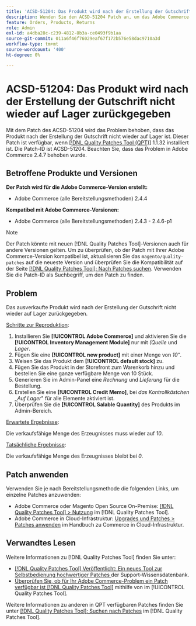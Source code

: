 ```yaml
---
title: 'ACSD-51204: Das Produkt wird nach der Erstellung der Gutschrift nicht wieder auf Lager zurückgegeben'
description: Wenden Sie den ACSD-51204 Patch an, um das Adobe Commerce-Problem zu beheben, bei dem das Produkt nach der Erstellung der Gutschrift nicht wieder auf Lager ist.
feature: Orders, Products, Returns
role: Admin
exl-id: a4dba28c-c239-4812-8b3a-ce0493f9b1aa
source-git-commit: 011a6f46f76029eaf67f172b576e58dac9710a3d
workflow-type: tm+mt
source-wordcount: '400'
ht-degree: 0%

---
```


# ACSD-51204: Das Produkt wird nach der Erstellung der Gutschrift nicht wieder auf Lager zurückgegeben

Mit dem Patch des ACSD-51204 wird das Problem behoben, dass das Produkt nach der Erstellung der Gutschrift nicht wieder auf Lager ist. Dieser Patch ist verfügbar, wenn [[!DNL Quality Patches Tool (QPT)]](https://experienceleague.adobe.com/de/docs/commerce-operations/tools/quality-patches-tool/quality-patches-tool-to-self-serve-quality-patches) 1.1.32 installiert ist. Die Patch-ID ist ACSD-51204. Beachten Sie, dass das Problem in Adobe Commerce 2.4.7 behoben wurde.

## Betroffene Produkte und Versionen

**Der Patch wird für die Adobe Commerce-Version erstellt:**

* Adobe Commerce (alle Bereitstellungsmethoden) 2.4.4

**Kompatibel mit Adobe Commerce-Versionen:**

* Adobe Commerce (alle Bereitstellungsmethoden) 2.4.3 - 2.4.6-p1

>[!NOTE]
>
>Der Patch könnte mit neuen [!DNL Quality Patches Tool]-Versionen auch für andere Versionen gelten. Um zu überprüfen, ob der Patch mit Ihrer Adobe Commerce-Version kompatibel ist, aktualisieren Sie das `magento/quality-patches` auf die neueste Version und überprüfen Sie die Kompatibilität auf der Seite [[!DNL Quality Patches Tool]: Nach Patches suchen](<https://experienceleague.adobe.com/tools/commerce-quality-patches/index.html?lang=de>). Verwenden Sie die Patch-ID als Suchbegriff, um den Patch zu finden.

## Problem

Das ausverkaufte Produkt wird nach der Erstellung der Gutschrift nicht wieder auf Lager zurückgegeben.

<u>Schritte zur Reproduktion</u>:

1. Installieren Sie **[!UICONTROL Adobe Commerce]** und aktivieren Sie die **[!UICONTROL Inventory Management Module]** nur mit *(Quelle* und *Lager*.
1. Fügen Sie eine **[!UICONTROL new product]** mit einer Menge von *10“*.
1. Weisen Sie das Produkt dem **[!UICONTROL default stock]** zu.
1. Fügen Sie das Produkt in der Storefront zum Warenkorb hinzu und bestellen Sie eine ganze verfügbare Menge von 10 Stück.
1. Generieren Sie im Admin-Panel eine *Rechnung* und *Lieferung* für die Bestellung.
1. Erstellen Sie eine **[!UICONTROL Credit Memo]**, bei *das Kontrollkästchen „Auf Lager*&quot; für alle Elemente aktiviert ist.
1. Überprüfen Sie die **[!UICONTROL Salable Quantity]** des Produkts im Admin-Bereich.

<u>Erwartete Ergebnisse</u>:

Die verkaufsfähige Menge des Erzeugnisses muss wieder auf *10*.

<u>Tatsächliche Ergebnisse</u>:

Die verkaufsfähige Menge des Erzeugnisses bleibt bei *0*.

## Patch anwenden

Verwenden Sie je nach Bereitstellungsmethode die folgenden Links, um einzelne Patches anzuwenden:

* Adobe Commerce oder Magento Open Source On-Premise: [[!DNL Quality Patches Tool] > Nutzung](/help/tools/quality-patches-tool/usage.md) im [!DNL Quality Patches Tool].
* Adobe Commerce in Cloud-Infrastruktur: [Upgrades und Patches > Patches anwenden](https://experienceleague.adobe.com/docs/commerce-cloud-service/user-guide/develop/upgrade/apply-patches.html?lang=de) im Handbuch zu Commerce in Cloud-Infrastruktur.

## Verwandtes Lesen

Weitere Informationen zu [!DNL Quality Patches Tool] finden Sie unter:

* [[!DNL Quality Patches Tool] Veröffentlicht: Ein neues Tool zur Selbstbedienung hochwertiger Patches ](https://experienceleague.adobe.com/de/docs/commerce-operations/tools/quality-patches-tool/quality-patches-tool-to-self-serve-quality-patches) der Support-Wissensdatenbank.
* [Überprüfen Sie, ob für Ihr Adobe Commerce-Problem ein Patch verfügbar ist [!DNL Quality Patches Tool]](/help/tools/quality-patches-tool/patches-available-in-qpt/check-patch-for-magento-issue-with-magento-quality-patches.md) mithilfe von im [!UICONTROL Quality Patches Tool].


Weitere Informationen zu anderen in QPT verfügbaren Patches finden Sie unter [[!DNL Quality Patches Tool]: Suchen nach Patches](<https://experienceleague.adobe.com/tools/commerce-quality-patches/index.html?lang=de>) im [!DNL Quality Patches Tool].
